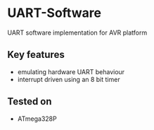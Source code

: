 # UART-Software
UART software implementation for AVR platform

## Key features
- emulating hardware UART behaviour
- interrupt driven using an 8 bit timer

## Tested on
- ATmega328P

